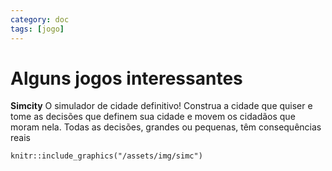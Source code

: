 ```yaml
---
category: doc
tags: [jogo]
---
```

# Alguns jogos interessantes

**Simcity**
O simulador de cidade definitivo! Construa a cidade que quiser e tome as decisões que definem sua cidade e movem os cidadãos que moram nela. Todas as decisões, grandes ou pequenas, têm consequências reais
```{r, out.width = "600px", fig.align='center'}
knitr::include_graphics("/assets/img/simc")
```